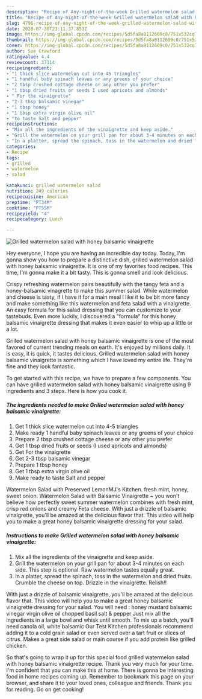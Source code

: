 ```yaml
---
description: "Recipe of Any-night-of-the-week Grilled watermelon salad with honey balsamic vinaigrette"
title: "Recipe of Any-night-of-the-week Grilled watermelon salad with honey balsamic vinaigrette"
slug: 4796-recipe-of-any-night-of-the-week-grilled-watermelon-salad-with-honey-balsamic-vinaigrette
date: 2020-07-30T23:11:37.853Z
image: https://img-global.cpcdn.com/recipes/5d5fa8a8112609c0/751x532cq70/grilled-watermelon-salad-with-honey-balsamic-vinaigrette-recipe-main-photo.jpg
thumbnail: https://img-global.cpcdn.com/recipes/5d5fa8a8112609c0/751x532cq70/grilled-watermelon-salad-with-honey-balsamic-vinaigrette-recipe-main-photo.jpg
cover: https://img-global.cpcdn.com/recipes/5d5fa8a8112609c0/751x532cq70/grilled-watermelon-salad-with-honey-balsamic-vinaigrette-recipe-main-photo.jpg
author: Sue Crawford
ratingvalue: 4.4
reviewcount: 37114
recipeingredient:
- "1 thick slice watermelon cut into 45 triangles"
- "1 handful baby spinach leaves or any greens of your choice"
- "2 tbsp crushed cottage cheese or any other you prefer"
- "1 tbsp dried fruits or seeds I used apricots and almonds"
- " For the vinaigrette"
- "2-3 tbsp balsamic vinegar"
- "1 tbsp honey"
- "1 tbsp extra virgin olive oil"
- "to taste Salt and pepper"
recipeinstructions:
- "Mix all the ingredients of the vinaigrette and keep aside."
- "Grill the watermelon on your grill pan for about 3-4 minutes on each side. This step is optional. Raw watermelon tastes equally great."
- "In a platter, spread the spinach, toss in the watermelon and dried fruits. Crumble the cheese on top. Drizzle in the vinaigrette. Relish!!"
categories:
- Recipe
tags:
- grilled
- watermelon
- salad

katakunci: grilled watermelon salad 
nutrition: 249 calories
recipecuisine: American
preptime: "PT34M"
cooktime: "PT55M"
recipeyield: "4"
recipecategory: Lunch

---
```



![Grilled watermelon salad with honey balsamic vinaigrette](https://img-global.cpcdn.com/recipes/5d5fa8a8112609c0/751x532cq70/grilled-watermelon-salad-with-honey-balsamic-vinaigrette-recipe-main-photo.jpg)

Hey everyone, I hope you are having an incredible day today. Today, I'm gonna show you how to prepare a distinctive dish, grilled watermelon salad with honey balsamic vinaigrette. It is one of my favorites food recipes. This time, I'm gonna make it a bit tasty. This is gonna smell and look delicious.

Crispy refreshing watermelon pairs beautifully with the tangy feta and a honey-balsamic vinagrette to make this summer salad. While watermelon and cheese is tasty, if I have it for a main meal I like it to be bit more fancy and make something like this watermelon and feta salad with a vinaigrette. An easy formula for this salad dressing that you can customize to your tastebuds. Even more luckily, I discovered a &#34;formula&#34; for this honey balsamic vinaigrette dressing that makes it even easier to whip up a little or a lot.

Grilled watermelon salad with honey balsamic vinaigrette is one of the most favored of current trending meals on earth. It's enjoyed by millions daily. It is easy, it is quick, it tastes delicious. Grilled watermelon salad with honey balsamic vinaigrette is something which I have loved my entire life. They're fine and they look fantastic.


To get started with this recipe, we have to prepare a few components. You can have grilled watermelon salad with honey balsamic vinaigrette using 9 ingredients and 3 steps. Here is how you cook it.

<!--inarticleads1-->

##### The ingredients needed to make Grilled watermelon salad with honey balsamic vinaigrette:

1. Get 1 thick slice watermelon cut into 4-5 triangles
1. Make ready 1 handful baby spinach leaves or any greens of your choice
1. Prepare 2 tbsp crushed cottage cheese or any other you prefer
1. Get 1 tbsp dried fruits or seeds (I used apricots and almonds)
1. Get  For the vinaigrette
1. Get 2-3 tbsp balsamic vinegar
1. Prepare 1 tbsp honey
1. Get 1 tbsp extra virgin olive oil
1. Make ready to taste Salt and pepper


Watermelon Salad with Preserved LemonMJ&#39;s Kitchen. fresh mint, honey, sweet onion. Watermelon Salad with Balsamic Vinaigrette ~ you won&#39;t believe how perfectly sweet summer watermelon combines with fresh mint, crisp red onions and creamy Feta cheese. With just a drizzle of balsamic vinaigrette, you&#39;ll be amazed at the delicious flavor that. This video will help you to make a great honey balsamic vinaigrette dressing for your salad. 

<!--inarticleads2-->

##### Instructions to make Grilled watermelon salad with honey balsamic vinaigrette:

1. Mix all the ingredients of the vinaigrette and keep aside.
1. Grill the watermelon on your grill pan for about 3-4 minutes on each side. This step is optional. Raw watermelon tastes equally great.
1. In a platter, spread the spinach, toss in the watermelon and dried fruits. Crumble the cheese on top. Drizzle in the vinaigrette. Relish!!


With just a drizzle of balsamic vinaigrette, you&#39;ll be amazed at the delicious flavor that. This video will help you to make a great honey balsamic vinaigrette dressing for your salad. You will need : honey mustard balsamic vinegar virgin olive oil chopped basil salt &amp; pepper Just mix all the ingredients in a large bowl and whisk until smooth. To mix up a batch, you&#39;ll need canola oil, white balsamic Our Test Kitchen professionals recommend adding it to a cold grain salad or even served over a tart fruit or slices of citrus. Makes a great side salad or main course if you add protein like grilled chicken. 

So that's going to wrap it up for this special food grilled watermelon salad with honey balsamic vinaigrette recipe. Thank you very much for your time. I'm confident that you can make this at home. There is gonna be interesting food in home recipes coming up. Remember to bookmark this page on your browser, and share it to your loved ones, colleague and friends. Thank you for reading. Go on get cooking!
